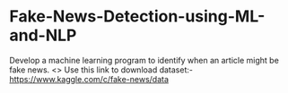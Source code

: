 # Fake-News-Detection-using-ML-and-NLP
Develop a machine learning program to identify when an article might be fake news. <>
Use this link to download dataset:-https://www.kaggle.com/c/fake-news/data
